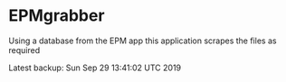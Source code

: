 # EPMgrabber
Using a database from the EPM app this application scrapes the files as required


Latest backup: Sun Sep 29 13:41:02 UTC 2019
